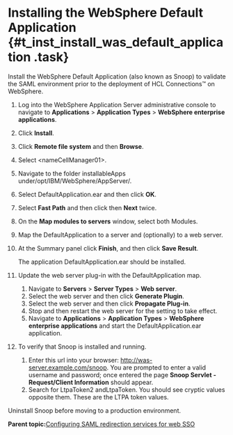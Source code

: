 # Installing the WebSphere Default Application {#t_inst_install_was_default_application .task}

Install the WebSphere Default Application \(also known as Snoop\) to validate the SAML environment prior to the deployment of HCL Connections™ on WebSphere.

1.  Log into the WebSphere Application Server administrative console to navigate to **Applications** \> **Application Types** \> **WebSphere enterprise applications**.

2.  Click **Install**.

3.  Click **Remote file system** and then **Browse**.

4.  Select <nameCellManager01\>.

5.  Navigate to the folder installableApps under/opt/IBM/WebSphere/AppServer/.

6.  Select DefaultApplication.ear and then click **OK**.

7.  Select **Fast Path** and then click then **Next** twice.

8.  On the **Map modules to servers** window, select both Modules.

9.  Map the DefaultApplication to a server and \(optionally\) to a web server.

10. At the Summary panel click **Finish**, and then click **Save Result**.

    The application DefaultApplication.ear should be installed.

11. Update the web server plug-in with the DefaultApplication map.

    1.  Navigate to **Servers** \> **Server Types** \> **Web server**.
    2.  Select the web server and then click **Generate Plugin**.
    3.  Select the web server and then click **Propagate Plug-in**.
    4.  Stop and then restart the web server for the setting to take effect.
    5.  Navigate to **Applications** \> **Application Types** \> **WebSphere enterprise applications** and start the DefaultApplication.ear application.
12. To verify that Snoop is installed and running.

    1.  Enter this url into your browser: http://was-server.example.com/snoop. You are prompted to enter a valid username and password; once entered the page **Snoop Servlet - Request/Client Information** should appear.
    2.  Search for LtpaToken2 andLtpaToken. You should see cryptic values opposite them. These are the LTPA token values.

Uninstall Snoop before moving to a production environment.

**Parent topic:**[Configuring SAML redirection services for web SSO](../secure/t_inst_set_up_saml_2.md)

